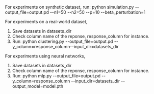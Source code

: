 For experiments on synthetic dataset, run:
    python simulation.py --output_file=output.pd --n1=50 --n2=50 --p=10 --beta_perturbation=1

For experiments on a real-world dataset, 
1. Save datasets in datasets_dir
2. Check column name of the reponse, response_column for instance.
3. Run:
    python clustering.py --output_file=output.pd --y_column=response_column--input_dir=datasets_dir

For experiments using neural networks,
1. Save datasets in datasets_dir
2. Check column name of the reponse, response_column for instance.
3. Run:
    python mlp.py --output_file=output.pd --y_column=response_column --input_dir=datasets_dir --output_model=model.pth 